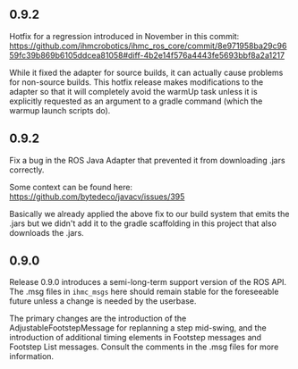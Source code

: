 ## 0.9.2

Hotfix for a regression introduced in November in this commit: https://github.com/ihmcrobotics/ihmc_ros_core/commit/8e971958ba29c9659fc39b869b6105ddcea81058#diff-4b2e14f576a4443fe5693bbf8a2a1217

While it fixed the adapter for source builds, it can actually cause problems for non-source builds. This hotfix release makes modifications to the adapter so that it will completely avoid the warmUp task unless it is explicitly requested as an argument to a gradle command (which the warmup launch scripts do).

## 0.9.2

Fix a bug in the ROS Java Adapter that prevented it from downloading .jars correctly.

Some context can be found here: https://github.com/bytedeco/javacv/issues/395

Basically we already applied the above fix to our build system that emits the .jars but we didn't add it to the gradle scaffolding in this project that also downloads the .jars.

## 0.9.0

Release 0.9.0 introduces a semi-long-term support version of the ROS API. 
The .msg files in `ihmc_msgs` here should remain stable for the foreseeable future unless a change is needed by the userbase.

The primary changes are the introduction of the AdjustableFootstepMessage for replanning a step mid-swing, and the introduction
of additional timing elements in Footstep messages and Footstep List messages. Consult the comments in the .msg files for more information.